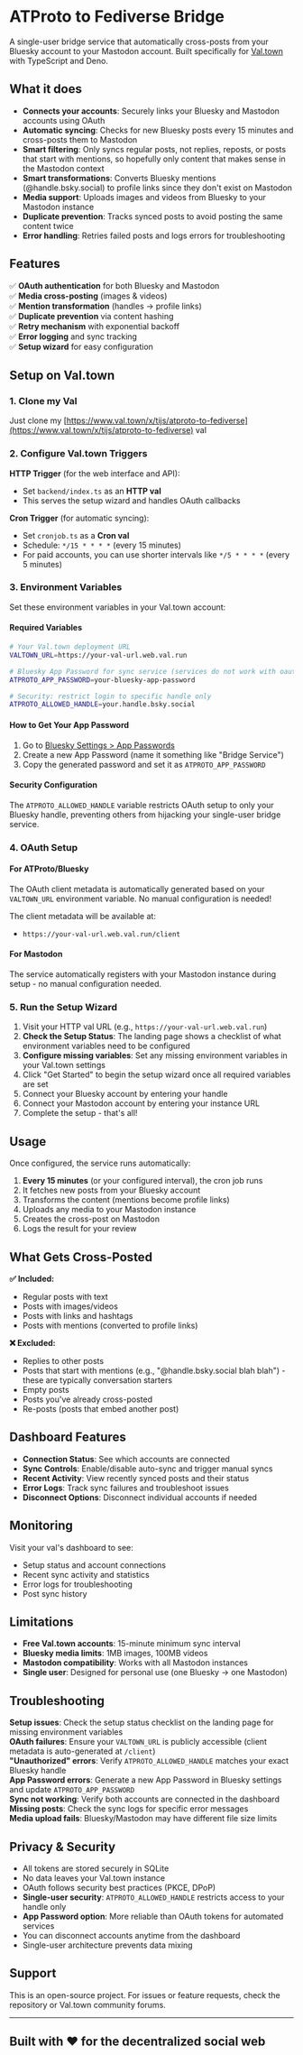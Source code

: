# ATProto to Fediverse Bridge

A single-user bridge service that automatically cross-posts from your Bluesky
account to your Mastodon account. Built specifically for
[Val.town](https://val.town) with TypeScript and Deno.

## What it does

- **Connects your accounts**: Securely links your Bluesky and Mastodon accounts
  using OAuth
- **Automatic syncing**: Checks for new Bluesky posts every 15 minutes and
  cross-posts them to Mastodon
- **Smart filtering**: Only syncs regular posts, not replies, reposts, or posts
  that start with mentions, so hopefully only content that makes sense in the
  Mastodon context
- **Smart transformations**: Converts Bluesky mentions (@handle.bsky.social) to
  profile links since they don't exist on Mastodon
- **Media support**: Uploads images and videos from Bluesky to your Mastodon
  instance
- **Duplicate prevention**: Tracks synced posts to avoid posting the same
  content twice
- **Error handling**: Retries failed posts and logs errors for troubleshooting

## Features

✅ **OAuth authentication** for both Bluesky and Mastodon\
✅ **Media cross-posting** (images & videos)\
✅ **Mention transformation** (handles → profile links)\
✅ **Duplicate prevention** via content hashing\
✅ **Retry mechanism** with exponential backoff\
✅ **Error logging** and sync tracking\
✅ **Setup wizard** for easy configuration

## Setup on Val.town

### 1. Clone my Val

Just clone my
[https://www.val.town/x/tijs/atproto-to-fediverse](https://www.val.town/x/tijs/atproto-to-fediverse)
val

### 2. Configure Val.town Triggers

**HTTP Trigger** (for the web interface and API):

- Set `backend/index.ts` as an **HTTP val**
- This serves the setup wizard and handles OAuth callbacks

**Cron Trigger** (for automatic syncing):

- Set `cronjob.ts` as a **Cron val**
- Schedule: `*/15 * * * *` (every 15 minutes)
- For paid accounts, you can use shorter intervals like `*/5 * * * *` (every 5
  minutes)

### 3. Environment Variables

Set these environment variables in your Val.town account:

#### Required Variables

```bash
# Your Val.town deployment URL
VALTOWN_URL=https://your-val-url.web.val.run

# Bluesky App Password for sync service (services do not work with oauth yet on bsky)
ATPROTO_APP_PASSWORD=your-bluesky-app-password

# Security: restrict login to specific handle only
ATPROTO_ALLOWED_HANDLE=your.handle.bsky.social
```

#### How to Get Your App Password

1. Go to
   [Bluesky Settings > App Passwords](https://bsky.app/settings/app-passwords)
2. Create a new App Password (name it something like "Bridge Service")
3. Copy the generated password and set it as `ATPROTO_APP_PASSWORD`

#### Security Configuration

The `ATPROTO_ALLOWED_HANDLE` variable restricts OAuth setup to only your Bluesky
handle, preventing others from hijacking your single-user bridge service.

### 4. OAuth Setup

#### For ATProto/Bluesky

The OAuth client metadata is automatically generated based on your `VALTOWN_URL`
environment variable. No manual configuration is needed!

The client metadata will be available at:

- `https://your-val-url.web.val.run/client`

#### For Mastodon

The service automatically registers with your Mastodon instance during setup -
no manual configuration needed.

### 5. Run the Setup Wizard

1. Visit your HTTP val URL (e.g., `https://your-val-url.web.val.run`)
2. **Check the Setup Status**: The landing page shows a checklist of what
   environment variables need to be configured
3. **Configure missing variables**: Set any missing environment variables in
   your Val.town settings
4. Click "Get Started" to begin the setup wizard once all required variables are
   set
5. Connect your Bluesky account by entering your handle
6. Connect your Mastodon account by entering your instance URL
7. Complete the setup - that's all!

## Usage

Once configured, the service runs automatically:

1. **Every 15 minutes** (or your configured interval), the cron job runs
2. It fetches new posts from your Bluesky account
3. Transforms the content (mentions become profile links)
4. Uploads any media to your Mastodon instance
5. Creates the cross-post on Mastodon
6. Logs the result for your review

## What Gets Cross-Posted

**✅ Included:**

- Regular posts with text
- Posts with images/videos
- Posts with links and hashtags
- Posts with mentions (converted to profile links)

**❌ Excluded:**

- Replies to other posts
- Posts that start with mentions (e.g., "@handle.bsky.social blah blah") - these
  are typically conversation starters
- Empty posts
- Posts you've already cross-posted
- Re-posts (posts that embed another post)

## Dashboard Features

- **Connection Status**: See which accounts are connected
- **Sync Controls**: Enable/disable auto-sync and trigger manual syncs
- **Recent Activity**: View recently synced posts and their status
- **Error Logs**: Track sync failures and troubleshoot issues
- **Disconnect Options**: Disconnect individual accounts if needed

## Monitoring

Visit your val's dashboard to see:

- Setup status and account connections
- Recent sync activity and statistics
- Error logs for troubleshooting
- Post sync history

## Limitations

- **Free Val.town accounts**: 15-minute minimum sync interval
- **Bluesky media limits**: 1MB images, 100MB videos
- **Mastodon compatibility**: Works with all Mastodon instances
- **Single user**: Designed for personal use (one Bluesky → one Mastodon)

## Troubleshooting

**Setup issues**: Check the setup status checklist on the landing page for
missing environment variables\
**OAuth failures**: Ensure your `VALTOWN_URL` is publicly accessible (client
metadata is auto-generated at `/client`)\
**"Unauthorized" errors**: Verify `ATPROTO_ALLOWED_HANDLE` matches your exact
Bluesky handle\
**App Password errors**: Generate a new App Password in Bluesky settings and
update `ATPROTO_APP_PASSWORD`\
**Sync not working**: Verify both accounts are connected in the dashboard\
**Missing posts**: Check the sync logs for specific error messages\
**Media upload fails**: Bluesky/Mastodon may have different file size limits

## Privacy & Security

- All tokens are stored securely in SQLite
- No data leaves your Val.town instance
- OAuth follows security best practices (PKCE, DPoP)
- **Single-user security**: `ATPROTO_ALLOWED_HANDLE` restricts access to your
  handle only
- **App Password option**: More reliable than OAuth tokens for automated
  services
- You can disconnect accounts anytime from the dashboard
- Single-user architecture prevents data mixing

## Support

This is an open-source project. For issues or feature requests, check the
repository or Val.town community forums.

---

## Built with ❤️ for the decentralized social web
